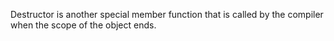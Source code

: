 Destructor is another special member function that is called by the compiler when the scope of the object ends.
